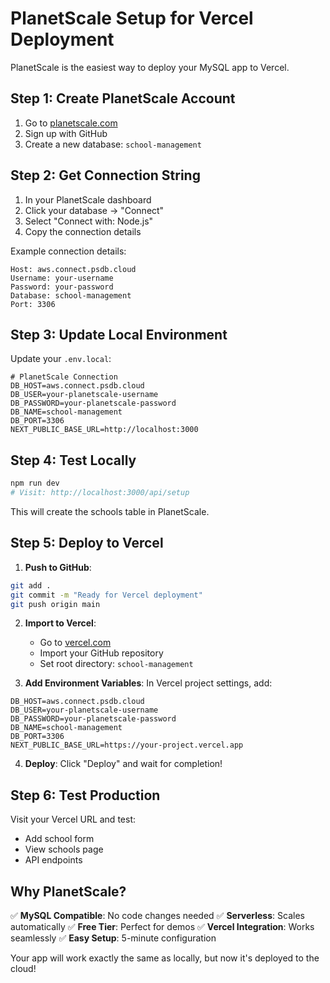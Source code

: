 # PlanetScale Setup for Vercel Deployment

PlanetScale is the easiest way to deploy your MySQL app to Vercel.

## Step 1: Create PlanetScale Account

1. Go to [planetscale.com](https://planetscale.com)
2. Sign up with GitHub
3. Create a new database: `school-management`

## Step 2: Get Connection String

1. In your PlanetScale dashboard
2. Click your database → "Connect"
3. Select "Connect with: Node.js"
4. Copy the connection details

Example connection details:
```
Host: aws.connect.psdb.cloud
Username: your-username
Password: your-password
Database: school-management
Port: 3306
```

## Step 3: Update Local Environment

Update your `.env.local`:
```env
# PlanetScale Connection
DB_HOST=aws.connect.psdb.cloud
DB_USER=your-planetscale-username
DB_PASSWORD=your-planetscale-password
DB_NAME=school-management
DB_PORT=3306
NEXT_PUBLIC_BASE_URL=http://localhost:3000
```

## Step 4: Test Locally

```bash
npm run dev
# Visit: http://localhost:3000/api/setup
```

This will create the schools table in PlanetScale.

## Step 5: Deploy to Vercel

1. **Push to GitHub**:
```bash
git add .
git commit -m "Ready for Vercel deployment"
git push origin main
```

2. **Import to Vercel**:
   - Go to [vercel.com](https://vercel.com)
   - Import your GitHub repository
   - Set root directory: `school-management`

3. **Add Environment Variables**:
   In Vercel project settings, add:
```env
DB_HOST=aws.connect.psdb.cloud
DB_USER=your-planetscale-username
DB_PASSWORD=your-planetscale-password
DB_NAME=school-management
DB_PORT=3306
NEXT_PUBLIC_BASE_URL=https://your-project.vercel.app
```

4. **Deploy**: Click "Deploy" and wait for completion!

## Step 6: Test Production

Visit your Vercel URL and test:
- Add school form
- View schools page
- API endpoints

## Why PlanetScale?

✅ **MySQL Compatible**: No code changes needed
✅ **Serverless**: Scales automatically
✅ **Free Tier**: Perfect for demos
✅ **Vercel Integration**: Works seamlessly
✅ **Easy Setup**: 5-minute configuration

Your app will work exactly the same as locally, but now it's deployed to the cloud!